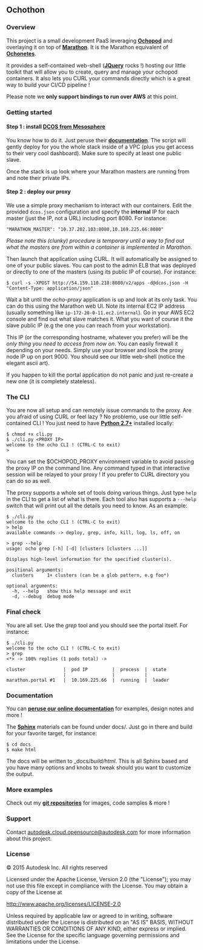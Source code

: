 ## Ochothon

### Overview

This project is a small development PaaS leveraging [**Ochopod**](https://github.com/autodesk-cloud/ochopod)
and overlaying it on top of [**Marathon**](https://mesosphere.github.io/marathon/). It is the Marathon equivalent of
[**Ochonetes**](https://github.com/autodesk-cloud/ochonetes).

It provides a self-contained web-shell ([**JQuery**](https://jquery.com/) rocks !) hosting our little toolkit that will
allow you to create, query and manage your ochopod containers. It also lets you CURL your commands directly which is
a great way to build your CI/CD pipeline !

Please note we **only support bindings to run over AWS** at this point.

### Getting started

#### Step 1 : install [**DCOS from Mesosphere**](https://mesosphere.com/)

You know how to do it. Just peruse their [**documentation**](http://beta-docs.mesosphere.com/install/awscluster/). The
script will gently deploy for you the whole stack inside of a VPC (plus you get access to their very cool dashboard).
Make sure to specify at least one public slave.

Once the stack is up look where your Marathon masters are running from and note their private IPs.

#### Step 2 : deploy our proxy

We use a simple proxy mechanism to interact with our containers. Edit the provided ```dcos.json``` configuration and
specify the **internal** IP for each master (just the IP, not a URL) including port 8080. For instance:

```
"MARATHON_MASTER": "10.37.202.103:8080,10.169.225.66:8080"
```

_Please note this (clunky) procedure is temporary until a way to find out what the masters are from within a container
is implemented in Marathon._

Then launch that application using CURL. It will automatically be assigned to one of your public slaves. You can post
to the admin ELB that was deployed or directly to one of the masters (using its public IP of course). For instance:

```
$ curl -s -XPOST http://54.159.110.218:8080/v2/apps -d@dcos.json -H "Content-Type: application/json"
```

Wait a bit until the _ocho-proxy_ application is up and look at its only task. You can do this using the Marathon
web UI. Note its internal EC2 IP address (usually something like ```ip-172-20-0-11.ec2.internal```). Go in your AWS
EC2 console and find out what slave matches it. What you want of course it the slave public IP (e.g the one you can
reach from your workstation).

This IP (or the corresponding hostname, whatever you prefer) will be the _only thing you need to access from now on_.
You can easily firewall it depending on your needs. Simply use your browser and look the proxy node IP up on port 9000.
You should see our little web-shell (notice the elegant ascii art).

If you happen to kill the portal application do not panic and just re-create a new one (it is completely stateless).

### The CLI

You are now all setup and can remotely issue commands to the proxy. Are you afraid of using CURL or feel lazy ? No
problemo, use our little self-contained CLI ! You just need to have [**Python 2.7+**](https://www.python.org/)
installed locally:

```
$ chmod +x cli.py
$ ./cli.py <PROXY IP>
welcome to the ocho CLI ! (CTRL-C to exit)
>
```

You can set the $OCHOPOD_PROXY environment variable to avoid passing the proxy IP on the command line. Any command
typed in that interactive session will be relayed to your proxy ! If you prefer to CURL directory you can do so as
well.

The proxy supports a whole set of tools doing various things. Just type ```help``` in the CLI to get a list of what is
there. Each tool also has supports a ```---help``` switch that will print out all the details you need to know. As
an example:

```
$ ./cli.py
welcome to the ocho CLI ! (CTRL-C to exit)
> help
available commands -> deploy, grep, info, kill, log, ls, off, on

> grep --help
usage: ocho grep [-h] [-d] [clusters [clusters ...]]

Displays high-level information for the specified cluster(s).

positional arguments:
  clusters     1+ clusters (can be a glob pattern, e.g foo*)

optional arguments:
  -h, --help   show this help message and exit
  -d, --debug  debug mode
```

### Final check

You are all set. Use the _grep_ tool and you should see the portal itself. For instance:

```
$ ./cli.py
welcome to the ocho CLI ! (CTRL-C to exit)
> grep
<*> -> 100% replies (1 pods total) ->

cluster              |  pod IP         |  process  |  state
                     |                 |           |
marathon.portal #1   |  10.169.225.66  |  running  |  leader
```

### Documentation

You can [**peruse our online documentation**](http://autodesk-cloud.github.io/ochothon/) for examples, design notes
and more !

The [**Sphinx**](http://sphinx-doc.org/) materials can be found under docs/. Just go in there and build for your
favorite target, for instance:

```
$ cd docs
$ make html
```

The docs will be written to _docs/_build/html_. This is all Sphinx based and you have many options and knobs to
tweak should you want to customize the output.

### More examples

Check out my [**git repositories**](https://github.com/opaugam) for images, code samples & more !

### Support

Contact autodesk.cloud.opensource@autodesk.com for more information about this project.

### License

© 2015 Autodesk Inc.
All rights reserved

Licensed under the Apache License, Version 2.0 (the "License");
you may not use this file except in compliance with the License.
You may obtain a copy of the License at

   http://www.apache.org/licenses/LICENSE-2.0

Unless required by applicable law or agreed to in writing, software
distributed under the License is distributed on an "AS IS" BASIS,
WITHOUT WARRANTIES OR CONDITIONS OF ANY KIND, either express or implied.
See the License for the specific language governing permissions and
limitations under the License.